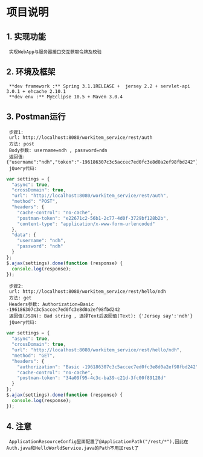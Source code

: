 # 项目说明

## 1. 实现功能
     实现WebApp与服务器接口交互获取令牌及校验

## 2. 环境及框架
     **dev framework :** Spring 3.1.1RELEASE +  jersey 2.2 + servlet-api 3.0.1 + ehcache 2.10.1
     **dev env :** MyEclipse 10.5 + Maven 3.0.4

## 3. Postman运行
     步骤1:  
     url: http://localhost:8080/workitem_service/rest/auth  
     方法: post  
     Body参数: username=ndh , password=ndn  
     返回值: {"username":"ndh","token":"-196186307c3c5accec7ed0fc3e8d0a2ef98fbd242"}  
     jQuery代码:
```JavaScript
var settings = {
  "async": true,
  "crossDomain": true,
  "url": "http://localhost:8080/workitem_service/rest/auth",
  "method": "POST",
  "headers": {
    "cache-control": "no-cache",
    "postman-token": "e22671c2-56b1-2c77-4d0f-3729bf128b2b",
    "content-type": "application/x-www-form-urlencoded"
  },
  "data": {
    "username": "ndh",
    "password": "ndh"
  }
};
$.ajax(settings).done(function (response) {
  console.log(response);
});
```  
     步骤2:  
     url: http://localhost:8080/workitem_service/rest/hello/ndh  
     方法: get  
     Headers参数: Authorization=Basic -196186307c3c5accec7ed0fc3e8d0a2ef98fbd242  
     返回值(JSON): Bad string , 选择Text后返回值(Text): {'Jersey say':'ndh'}  
     jQuery代码:
```javascript
var settings = {
  "async": true,
  "crossDomain": true,
  "url": "http://localhost:8080/workitem_service/rest/hello/ndh",
  "method": "GET",
  "headers": {
    "authorization": "Basic -196186307c3c5accec7ed0fc3e8d0a2ef98fbd242",
    "cache-control": "no-cache",
    "postman-token": "34a09f95-4c3c-ba39-c21d-3fc00f89128d"
  }
};
$.ajax(settings).done(function (response) {
  console.log(response);
});
```
## 4. 注意
     ApplicationResourceConfig里面配置了@ApplicationPath("/rest/*"),因此在Auth.java和HelloWorldService.java的Path不用加rest了
